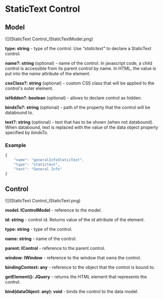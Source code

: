 # StaticText Control

## Model

![](StaticText Control_IStaticTextModel.png)

**type: string** - type of the control. Use _"statictext"_ to declare a StaticText control.

**name?: string** (optional) - name of the control. In javascript code, a child control is accessible from its parent control by name. In HTML, the value is put into the _name_ attribute of the element.

**cssClass?: string** (optional) - custom CSS class that will be applied to the control's outer element.

**isHidden?: boolean** (optional) - allows to declare control as hidden.

**bindsTo?: string** (optional) - path of the property that the control will be databound to.

**text?: string** (optional) - text that has to be shown (when not databound). When databound, text is replaced with the value of the data object property specified by _bindsTo_.

### Example

```javascript
{
	"name": "generalInfoStaticText",
	"type": "statictext",
	"text": "General Info"
}
```

## Control

![](StaticText Control_IStaticText.png)

**model: IControlModel** - reference to the model.

**id: string** - control id. Returns value of the _id_ attribute of the element.

**type: string** - type of the control.

**name: string** - name of the control.

**parent: IControl** - reference to the parent control.

**window: IWindow** - reference to the window that owns the control.

**bindingContext: any** - reference to the object that the control is bound to.

**getElement(): JQuery** - returns the HTML element that represents the control.

**bind(dataObject: any): void** - binds the control to the data model.